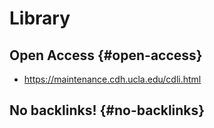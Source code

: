# Library


## Open Access {#open-access}

-   <https://maintenance.cdh.ucla.edu/cdli.html>


## No backlinks! {#no-backlinks}

